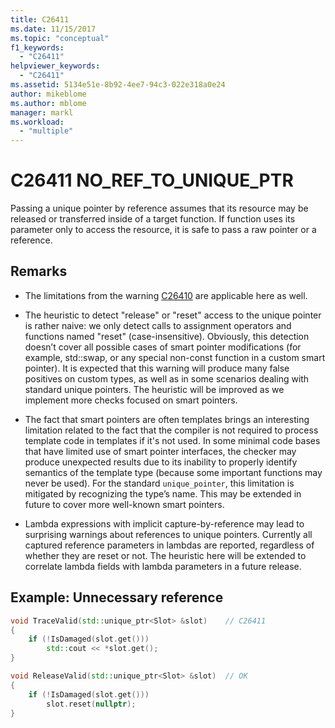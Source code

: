 ```yaml
---
title: C26411
ms.date: 11/15/2017
ms.topic: "conceptual"
f1_keywords:
  - "C26411"
helpviewer_keywords:
  - "C26411"
ms.assetid: 5134e51e-8b92-4ee7-94c3-022e318a0e24
author: mikeblome
ms.author: mblome
manager: markl
ms.workload:
  - "multiple"
---
```

# C26411  NO_REF_TO_UNIQUE_PTR

Passing a unique pointer by reference assumes that its resource may be released or transferred inside of a target function. If function uses its parameter only to access the resource, it is safe to pass a raw pointer or a reference.

## Remarks

- The limitations from the warning [C26410](C26410.md) are applicable here as well.

- The heuristic to detect "release" or "reset" access to the unique pointer is rather naive: we only detect calls to assignment operators and functions named "reset" (case-insensitive). Obviously, this detection doesn’t cover all possible cases of smart pointer modifications (for example, std::swap, or any special non-const function in a custom smart pointer). It is expected that this warning will produce many false positives on custom types, as well as in some scenarios dealing with standard unique pointers. The heuristic will be improved as we implement more checks focused on smart pointers.

- The fact that smart pointers are often templates brings an interesting limitation related to the fact that the compiler is not required to process template code in templates if it's not used. In some minimal code bases that have limited use of smart pointer interfaces, the checker may produce unexpected results due to its inability to properly identify semantics of the template type (because some important functions may never be used). For the standard `unique_pointer`, this limitation is mitigated by recognizing the type’s name. This may be extended in future to cover more well-known smart pointers.

- Lambda expressions with implicit capture-by-reference may lead to surprising warnings about references to unique pointers. Currently all captured reference parameters in lambdas are reported, regardless of whether they are reset or not. The heuristic here will be extended to correlate lambda fields with lambda parameters in a future release.

## Example: Unnecessary reference

```cpp
void TraceValid(std::unique_ptr<Slot> &slot)    // C26411
{
    if (!IsDamaged(slot.get()))
        std::cout << *slot.get();
}

void ReleaseValid(std::unique_ptr<Slot> &slot)  // OK
{
    if (!IsDamaged(slot.get()))
        slot.reset(nullptr);
}
```
